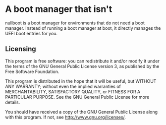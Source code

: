 A boot manager that isn't
=========================

nullboot is a boot manager for environments that do not need a boot manager.
Instead of running a boot manager at boot, it directly manages the UEFI boot
entries for you.

Licensing
---------
This program is free software: you can redistribute it and/or modify it under
the terms of the GNU General Public License version 3, as published by the Free
Software Foundation.

This program is distributed in the hope that it will be useful, but WITHOUT ANY
WARRANTY; without even the implied warranties of MERCHANTABILITY, SATISFACTORY
QUALITY, or FITNESS FOR A PARTICULAR PURPOSE.  See the GNU General Public
License for more details.

You should have received a copy of the GNU General Public License along with
this program.  If not, see <http://www.gnu.org/licenses/>.
